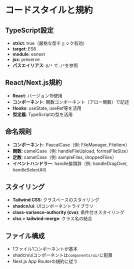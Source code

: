 # コードスタイルと規約

## TypeScript設定
- **strict**: true（厳格な型チェック有効）
- **target**: ES6
- **module**: esnext
- **jsx**: preserve
- **パスエイリアス**: `@/*` で`./*`を参照

## React/Next.js規約
- **React**: バージョン19使用
- **コンポーネント**: 関数コンポーネント（アロー関数）で記述
- **Hooks**: useState, useRef等を活用
- **型定義**: TypeScriptの型を活用

## 命名規則
- **コンポーネント**: PascalCase（例: FileManager, FileItem）
- **関数**: camelCase（例: handleFileUpload, formatFileSize）
- **定数**: camelCase（例: sampleFiles, droppedFiles）
- **イベントハンドラー**: handle接頭辞（例: handleDragOver, handleSelectAll）

## スタイリング
- **Tailwind CSS**: クラスベースのスタイリング
- **shadcn/ui**: UIコンポーネントライブラリ
- **class-variance-authority (cva)**: 条件付きスタイリング
- **clsx + tailwind-merge**: クラス名の結合

## ファイル構成
- 1ファイル1コンポーネントが基本
- shadcn/uiコンポーネントは`components/ui/`に配置
- Next.js App Routerの規約に従う